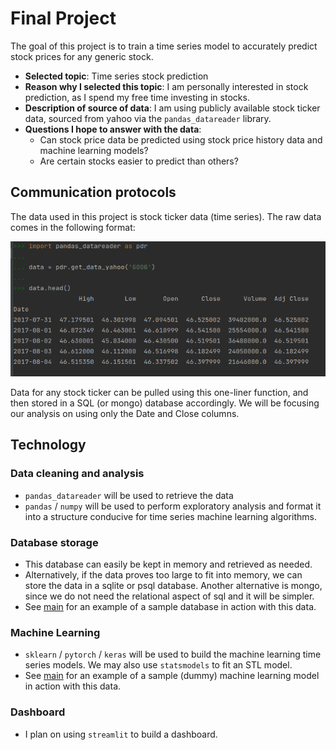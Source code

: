 # Final Project
The goal of this project is to train a time series model to accurately predict stock prices for any generic stock.

* **Selected topic**: Time series stock prediction
* **Reason why I selected this topic**: I am personally interested in stock prediction, as I spend my free time investing in stocks.
* **Description of source of data**: I am using publicly available stock ticker data, sourced from yahoo via the `pandas_datareader` library.
* **Questions I hope to answer with the data**:
  * Can stock price data be predicted using stock price history data and machine learning models?
  * Are certain stocks easier to predict than others?

## Communication protocols
The data used in this project is stock ticker data (time series). The raw data comes in the following format:

![example data](dataExampleScreenshot.png)

Data for any stock ticker can be pulled using this one-liner function, and then stored in a SQL (or mongo) database accordingly.
We will be focusing our analysis on using only the Date and Close columns.

## Technology
### Data cleaning and analysis
* `pandas_datareader` will be used to retrieve the data
* `pandas` / `numpy` will be used to perform exploratory analysis and format it into a structure conducive for time series machine learning algorithms.

### Database storage
* This database can easily be kept in memory and retrieved as needed.
* Alternatively, if the data proves too large to fit into memory, we can store the data in a sqlite or psql database. Another alternative is mongo, since we do not need the relational aspect of sql and it will be simpler.
* See [main](main.ipynb) for an example of a sample database in action with this data.

### Machine Learning
* `sklearn` / `pytorch` / `keras` will be used to build the machine learning time series models. We may also use `statsmodels` to fit an STL model.
* See [main](main.ipynb) for an example of a sample (dummy) machine learning model in action with this data.

### Dashboard
* I plan on using `streamlit` to build a dashboard.
